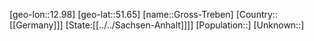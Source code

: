 ﻿---
location: [51.65,12.98]
type: City
tags:
- geo/City


SpocWebEntityId: 30607
isDeleted: false
confidential: public

---
[geo-lon::12.98]
[geo-lat::51.65]
[name::Gross-Treben]
[Country::[[Germany]]]
[State:[[../../Sachsen-Anhalt]]]]
[Population::]
[Unknown::]

